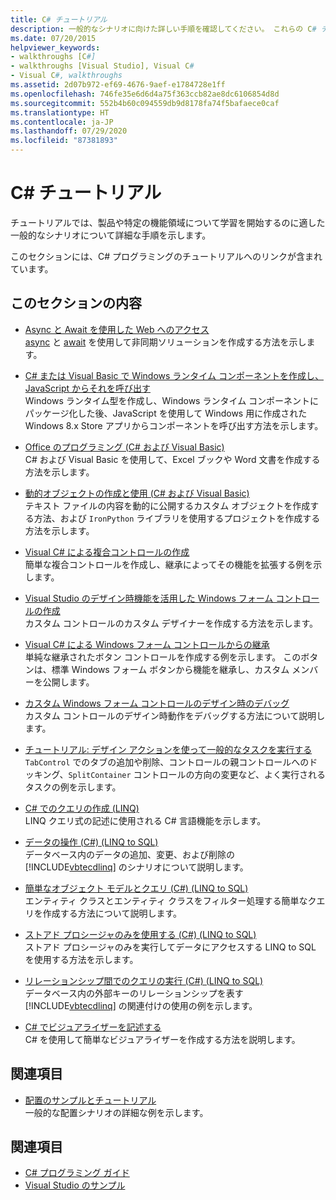```yaml
---
title: C# チュートリアル
description: 一般的なシナリオに向けた詳しい手順を確認してください。 これらの C# チュートリアルは、製品や特定の機能領域について知るための最初のステップとして適しています。
ms.date: 07/20/2015
helpviewer_keywords:
- walkthroughs [C#]
- walkthroughs [Visual Studio], Visual C#
- Visual C#, walkthroughs
ms.assetid: 2d07b972-ef69-4676-9aef-e1784728e1ff
ms.openlocfilehash: 746fe35e6d6d4a75f363ccb82ae8dc6106854d8d
ms.sourcegitcommit: 552b4b60c094559db9d8178fa74f5bafaece0caf
ms.translationtype: HT
ms.contentlocale: ja-JP
ms.lasthandoff: 07/29/2020
ms.locfileid: "87381893"
---
```

# <a name="c-walkthroughs"></a>C# チュートリアル

チュートリアルでは、製品や特定の機能領域について学習を開始するのに適した一般的なシナリオについて詳細な手順を示します。

 このセクションには、C# プログラミングのチュートリアルへのリンクが含まれています。

## <a name="in-this-section"></a>このセクションの内容

- [Async と Await を使用した Web へのアクセス](./programming-guide/concepts/async/walkthrough-accessing-the-web-by-using-async-and-await.md)\
  [async](./language-reference/keywords/async.md) と [await](./language-reference/operators/await.md) を使用して非同期ソリューションを作成する方法を示します。

- [C# または Visual Basic で Windows ランタイム コンポーネントを作成し、JavaScript からそれを呼び出す](/windows/uwp/winrt-components/walkthrough-creating-a-simple-windows-runtime-component-and-calling-it-from-javascript)\
  Windows ランタイム型を作成し、Windows ランタイム コンポーネントにパッケージ化した後、JavaScript を使用して Windows 用に作成された Windows 8.x Store アプリからコンポーネントを呼び出す方法を示します。

- [Office のプログラミング (C# および Visual Basic)](./programming-guide/interop/walkthrough-office-programming.md)\
  C# および Visual Basic を使用して、Excel ブックや Word 文書を作成する方法を示します。

- [動的オブジェクトの作成と使用 (C# および Visual Basic)](./programming-guide/types/walkthrough-creating-and-using-dynamic-objects.md)\
  テキスト ファイルの内容を動的に公開するカスタム オブジェクトを作成する方法、および `IronPython` ライブラリを使用するプロジェクトを作成する方法を示します。

- [Visual C# による複合コントロールの作成](../framework/winforms/controls/walkthrough-authoring-a-composite-control-with-visual-csharp.md)\
  簡単な複合コントロールを作成し、継承によってその機能を拡張する例を示します。

- [Visual Studio のデザイン時機能を活用した Windows フォーム コントロールの作成](../framework/winforms/controls/creating-a-wf-control-design-time-features.md)\
  カスタム コントロールのカスタム デザイナーを作成する方法を示します。

- [Visual C# による Windows フォーム コントロールからの継承](../framework/winforms/controls/walkthrough-inheriting-from-a-windows-forms-control-with-visual-csharp.md)\
  単純な継承されたボタン コントロールを作成する例を示します。 このボタンは、標準 Windows フォーム ボタンから機能を継承し、カスタム メンバーを公開します。

- [カスタム Windows フォーム コントロールのデザイン時のデバッグ](../framework/winforms/controls/walkthrough-debugging-custom-windows-forms-controls-at-design-time.md)\
  カスタム コントロールのデザイン時動作をデバッグする方法について説明します。

- [チュートリアル: デザイン アクションを使って一般的なタスクを実行する](../framework/winforms/controls/perform-common-tasks-design-actions.md)\
  `TabControl` でのタブの追加や削除、コントロールの親コントロールへのドッキング、`SplitContainer` コントロールの方向の変更など、よく実行されるタスクの例を示します。

- [C# でのクエリの作成 (LINQ)](./programming-guide/concepts/linq/walkthrough-writing-queries-linq.md)\
  LINQ クエリ式の記述に使用される C# 言語機能を示します。

- [データの操作 (C#) (LINQ to SQL)](../framework/data/adonet/sql/linq/walkthrough-manipulating-data-csharp.md)\
  データベース内のデータの追加、変更、および削除の [!INCLUDE[vbtecdlinq](~/includes/vbtecdlinq-md.md)] のシナリオについて説明します。

- [簡単なオブジェクト モデルとクエリ (C#) (LINQ to SQL)](../framework/data/adonet/sql/linq/walkthrough-simple-object-model-and-query-csharp.md)\
  エンティティ クラスとエンティティ クラスをフィルター処理する簡単なクエリを作成する方法について説明します。

- [ストアド プロシージャのみを使用する (C#) (LINQ to SQL)](../framework/data/adonet/sql/linq/walkthrough-using-only-stored-procedures-csharp.md)\
  ストアド プロシージャのみを実行してデータにアクセスする LINQ to SQL を使用する方法を示します。

- [リレーションシップ間でのクエリの実行 (C#) (LINQ to SQL)](../framework/data/adonet/sql/linq/walkthrough-querying-across-relationships-csharp.md)\
  データベース内の外部キーのリレーションシップを表す [!INCLUDE[vbtecdlinq](~/includes/vbtecdlinq-md.md)] の関連付けの使用の例を示します。

- [C# でビジュアライザーを記述する](/visualstudio/debugger/walkthrough-writing-a-visualizer-in-csharp)\
  C# を使用して簡単なビジュアライザーを作成する方法を説明します。

## <a name="related-sections"></a>関連項目

- [配置のサンプルとチュートリアル](/visualstudio/deployment/clickonce-deployment-samples-and-walkthroughs)\
  一般的な配置シナリオの詳細な例を示します。

## <a name="see-also"></a>関連項目

- [C# プログラミング ガイド](./programming-guide/index.md)
- [Visual Studio のサンプル](/visualstudio/ide/visual-studio-ide)
